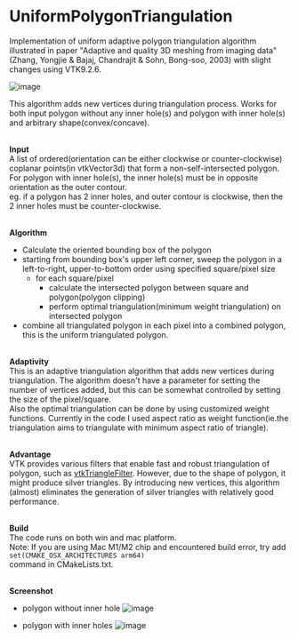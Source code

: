 # UniformPolygonTriangulation

Implementation of uniform adaptive polygon triangulation algorithm illustrated in paper "Adaptive and quality 3D meshing from imaging data"(Zhang, Yongjie & Bajaj, Chandrajit & Sohn, Bong-soo, 2003) with slight changes using VTK9.2.6.

![image](https://github.com/gongwaner/UniformPolygonTriangulation/assets/29704759/e6a3d3d1-d49b-4c7e-91f5-4def7f8d7c12)


This algorithm adds new vertices during triangulation process. Works for both input polygon without any inner hole(s) and polygon with inner hole(s) and arbitrary shape(convex/concave). 

<br/>**Input** 
<br/>A list of ordered(orientation can be either clockwise or counter-clockwise) coplanar points(in vtkVector3d) that form a non-self-intersected polygon.
<br/>For polygon with inner hole(s), the inner hole(s) must be in opposite orientation as the outer contour. 
<br/>eg. if a polygon has 2 inner holes, and outer contour is clockwise, then the 2 inner holes must be counter-clockwise. 

<br/>**Algorithm**
 - Calculate the oriented bounding box of the polygon
 - starting from bounding box's upper left corner, sweep the polygon in a left-to-right, upper-to-bottom order using specified square/pixel size
	 - for each square/pixel
	     - calculate the intersected polygon between square and polygon(polygon clipping)
	     - perform optimal triangulation(minimum weight triangulation) on intersected polygon
  - combine all triangulated polygon in each pixel into a combined polygon, this is the uniform triangulated polygon.

<br/>**Adaptivity**
<br/>This is an adaptive triangulation algorithm that adds new vertices during triangulation. The algorithm doesn't have a parameter for setting the number of vertices added, but this can be somewhat controlled by setting the size of the pixel/square. 
<br/>Also the optimal triangulation can be done by using customized weight functions. Currently in the code I used aspect ratio as weight function(ie.the triangulation aims to triangulate with minimum aspect ratio of triangle).

<br/>**Advantage**
<br/>VTK provides various filters that enable fast and robust triangulation of polygon, such as  [vtkTriangleFilter](https://vtk.org/doc/nightly/html/classvtkTriangleFilter.html). However, due to the shape of polygon, it might produce silver triangles. By introducing new vertices, this algorithm (almost) eliminates the generation of silver triangles with relatively good performance.

<br/>**Build**
<br/>The code runs on both win and mac platform.
<br/>Note: If you are using Mac M1/M2 chip and encountered build error, try add<br/> 
    `set(CMAKE_OSX_ARCHITECTURES arm64)`
<br/>command in CMakeLists.txt.

<br/>**Screenshot**
- polygon without inner hole
![image](https://github.com/gongwaner/UniformPolygonTriangulation/assets/29704759/e9e6fc26-3d07-4ea9-be65-c146f7de354e)

- polygon with inner holes
![image](https://github.com/gongwaner/UniformPolygonTriangulation/assets/29704759/c94848f9-2738-4563-bc24-87f0ca6c354f)

